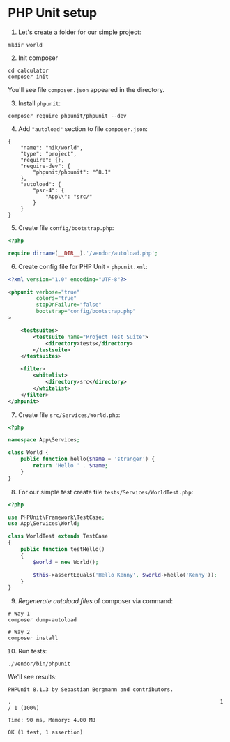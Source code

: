 # PHP Unit setup

1. Let's create a folder for our simple project:

```
mkdir world
```

2. Init composer 

```
cd calculator
composer init
```

You'll see file `composer.json` appeared in the directory.

3. Install `phpunit`:

```
composer require phpunit/phpunit --dev
```

4. Add `"autoload"` section to file `composer.json`:

```
{
    "name": "nik/world",
    "type": "project",
    "require": {},
    "require-dev": {
        "phpunit/phpunit": "^8.1"
    },
    "autoload": {
        "psr-4": { 
            "App\\": "src/"
        }
    }
}
```

5. Create file `config/bootstrap.php`:

```php
<?php

require dirname(__DIR__).'/vendor/autoload.php';
```

6. Create config file for PHP Unit - `phpunit.xml`:

```xml
<?xml version="1.0" encoding="UTF-8"?>

<phpunit verbose="true"
         colors="true"
         stopOnFailure="false"
         bootstrap="config/bootstrap.php"
>

    <testsuites>
        <testsuite name="Project Test Suite">
            <directory>tests</directory>
        </testsuite>
    </testsuites>

    <filter>
        <whitelist>
            <directory>src</directory>
        </whitelist>
    </filter>
</phpunit>
```

7. Create file `src/Services/World.php`:

```php
<?php

namespace App\Services;

class World {
    public function hello($name = 'stranger') {
        return 'Hello ' . $name;
    }
}
```

8. For our simple test create file `tests/Services/WorldTest.php`:

```php
<?php

use PHPUnit\Framework\TestCase;
use App\Services\World;

class WorldTest extends TestCase
{
    public function testHello()
    {
        $world = new World();

        $this->assertEquals('Hello Kenny', $world->hello('Kenny'));
    }
}
```

9. *Regenerate autoload files* of composer via command:

```
# Way 1
composer dump-autoload

# Way 2
composer install
```

10. Run tests: 

```
./vendor/bin/phpunit
```

We'll see results:

```
PHPUnit 8.1.3 by Sebastian Bergmann and contributors.

.                                                                   1 / 1 (100%)

Time: 90 ms, Memory: 4.00 MB

OK (1 test, 1 assertion)
```
